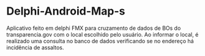 # Delphi-Android-Map-s
Aplicativo feito em delphi FMX para cruzamento de dados de BOs do transparencia.gov com o local escolhido pelo usuário. Ao informar o local, é realizado uma consulta no banco de dados verificando se no endereço há incidência de assaltos.
